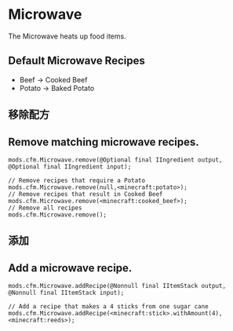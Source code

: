 # Microwave

The Microwave heats up food items.

## Default Microwave Recipes

- Beef -> Cooked Beef
- Potato -> Baked Potato

## 移除配方

## Remove matching microwave recipes.

```zenscript
mods.cfm.Microwave.remove(@Optional final IIngredient output, @Optional final IIngredient input);

// Remove recipes that require a Potato
mods.cfm.Microwave.remove(null,<minecraft:potato>);
// Remove recipes that result in Cooked Beef
mods.cfm.Microwave.remove(<minecraft:cooked_beef>);
// Remove all recipes
mods.cfm.Microwave.remove();
```

## 添加

## Add a microwave recipe.

```zenscript
mods.cfm.Microwave.addRecipe(@Nonnull final IItemStack output, @Nonnull final IItemStack input);

// Add a recipe that makes a 4 sticks from one sugar cane
mods.cfm.Microwave.addRecipe(<minecraft:stick>.withAmount(4),<minecraft:reeds>);
```
